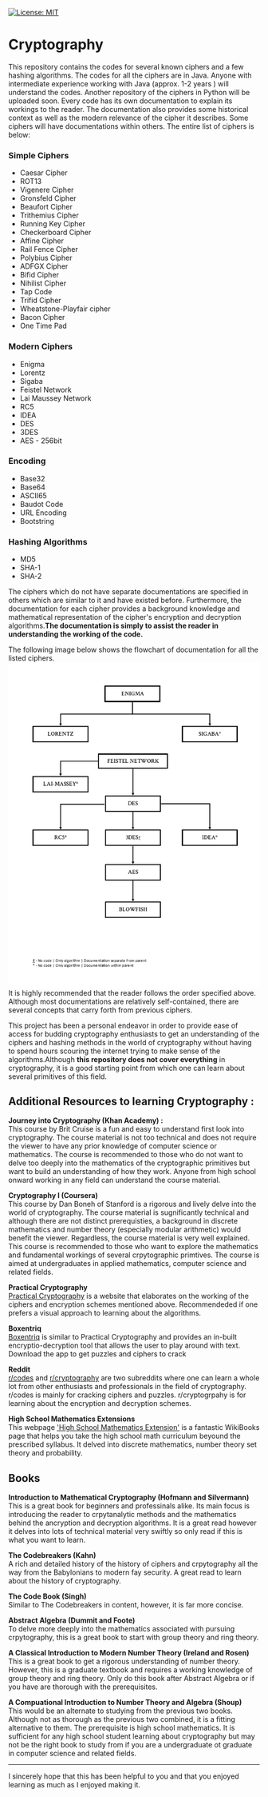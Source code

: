 [![License: MIT](https://img.shields.io/badge/License-MIT-yellow.svg)](https://raw.githubusercontent.com/LordVader31/Cryptography/README_edits/LICENSE?token=AGECP4S2VJWYVGAPCLDLRWS6PBW46)

# Cryptography

This repository contains the codes for several known ciphers and a few hashing algorithms. The codes for all the ciphers are in Java. Anyone with intermediate experience working with Java (approx. 1-2 years ) will understand the codes. Another repository of the ciphers in Python will be uploaded soon. Every code has its own documentation to explain its workings to the reader. The documentation also provides some historical context as well as the modern relevance of the cipher it describes. Some ciphers will have documentations within others. The entire list of ciphers is below:

### Simple Ciphers  
   * Caesar Cipher
   * ROT13     
   * Vigenere Cipher  
   * Gronsfeld Cipher
   * Beaufort Cipher  
   * Trithemius Cipher
   * Running Key Cipher  
   * Checkerboard Cipher  
   * Affine Cipher  
   * Rail Fence Cipher  
   * Polybius Cipher
   * ADFGX Cipher
   * Bifid Cipher
   * Nihilist Cipher
   * Tap Code  
   * Trifid Cipher  
   * Wheatstone-Playfair cipher
   * Bacon Cipher  
   * One Time Pad

### Modern Ciphers
   * Enigma  
   * Lorentz
   * Sigaba
   * Feistel Network
   * Lai Maussey Network
   * RC5
   * IDEA
   * DES
   * 3DES  
   * AES - 256bit

### Encoding
   * Base32
   * Base64
   * ASCII65
   * Baudot Code
   * URL Encoding
   * Bootstring       

### Hashing Algorithms
   * MD5
   * SHA-1
   * SHA-2
  
 The ciphers which do not have separate documentations are specified in others which are similar to it and have existed before. Furthermore, the documentation for each cipher provides a background knowledge and mathematical
 representation of the cipher's encryption and decryption algorithms.**The documentation is simply
 to  assist the reader in understanding the working of the code.**
 
 The following image below shows the flowchart of documentation for all the listed ciphers.  
<img src="https://github.com/LordVader31/Cryptography/blob/README_edits/MODERN%20CIPHERS%20FLOWCHART%20--%20F.png"
     alt="Modern Ciphers Flowchart"
     style="float: left; margin-right: 5px;" />

It is highly recommended that the reader follows the order specified above. Although most documentations are relatively self-contained, there are several concepts that carry forth from previous ciphers.

This project has been a personal endeavor in order to provide ease of access for budding cryptography enthusiasts to get an understanding of the ciphers and hashing methods in the world of cryptography without having to spend hours scouring the internet trying to make sense of the algorithms.Although **this repository does not cover everything** in cryptography, it is a good starting point from which one can learn about several primitives of this field.

## **Additional Resources to learning Cryptography** :

**Journey into Cryptography (Khan Academy) :**  
This course by Brit Cruise is a fun and easy to understand first look into cryptography. The course material is not too technical and does not require the viewer to have any prior knowledge of computer science or mathematics. The course is recommended to those who do not want to delve too deeply into the mathematics of the cryptographic primitives but want to build an understanding of how they work. Anyone from high school onward working in any field can understand the course material.

**Cryptography I (Coursera)**  
This course by Dan Boneh of Stanford is a rigorous and lively delve into the world of cryptography. The course material is sugnificantly technical and although there are not distinct prerequisties, a background in discrete mathematics and number theory (especially modular arithmetic) would benefit the viewer. Regardless, the course material is very well explained. This course is recommended to those who want to explore the mathematics and fundamental workings of several crpytographic primtives. The course is aimed at undergraduates in applied mathematics, computer science and related fields.

**Practical Cryptography**  
[Practical Cryptography](http://practicalcryptography.com/) is a website that elaborates on the working of the ciphers and encryption schemes mentioned above. Recommendeded if one prefers a visual approach to learning about the algorithms.

**Boxentriq**  
[Boxentriq](https://www.boxentriq.com/) is similar to Practical Cryptography and provides an in-built encryptio-decryption tool that allows the user to play around with text. Download the app to get puzzles and ciphers to crack

**Reddit**  
[r/codes](https://www.reddit.com/r/codes/) and [r/cryptography](https://www.reddit.com/r/cryptography/) are two subreddits where one can learn a whole lot from other enthusiasts and professionals in the field of cryptography. r/codes is mainly for cracking ciphers and puzzles. r/cryptogrpahy is for learning about the encryption and decryption schemes.

**High School Mathematics Extensions**  
This webpage ['High School Mathematics Extension'](https://en.wikibooks.org/wiki/High_School_Mathematics_Extensions) is a fantastic WikiBooks page that helps you take the high school math curriculum beyound the prescribed syllabus. It delved into discrete mathematics, number theory set theory and probability.

## **Books**  
**Introduction to Mathematical Cryptography (Hofmann and Silvermann)**  
This is a great book for beginners and professinals alike. Its main focus is introducing the reader to crpytanalytic methods and the mathematics behind the ancryption and decryption algorithms. It is a great read however it delves into lots of technical material very swiftly so only read if this is what you want to learn.

**The Codebreakers (Kahn)**  
A rich and detailed history of the history of ciphers and crpytography all the way from the Babylonians to modern fay security. A great read to learn about the history of cryptography.

**The Code Book (Singh)**  
Similar to The Codebreakers in content, however, it is far more concise.

**Abstract Algebra (Dummit and Foote)**  
To delve more deeply into the mathematics associated with pursuing crpytography, this is a great book to start with group theory and ring theory. 

**A Classical Introduction to Modern Number Theory (Ireland and Rosen)**  
This is a great book to get a rigorous understanding of number theory. However, this is a graduate textbook and requires a working knowledge of group theory and ring theory. Only do this book after Abstract Algebra or if you have are thorough with the prerequisites.

**A Compuational Introduction to Number Theory and Algebra (Shoup)**  
This would be an alternate to studying from the previous two books. Although not as thorough as the previous two combined, it is a fitting alternative to them. The prerequisite is high school mathematics. It is sufficient for any high school student learning about cryptography but may not be the right book to study from if you are a undergraduate ot graduate in computer science and related fields.

---

I sincerely hope that this has been helpful to you and that you enjoyed learning as much as I enjoyed making it.
